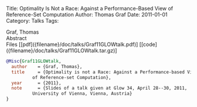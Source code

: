 Title: Optimality Is Not a Race: Against a Performance-Based View of Reference-Set Computation
Author: Thomas Graf
Date: 2011-01-01
Category: Talks
Tags: 

<div markdown class="authors">
Graf, Thomas
</div>

<div markdown class="abstract">
<span id="abstract-title">Abstract</span>

</div>

<div markdown class="files">
<span id="files-title">Files</span>
[[pdf]({filename}/doc/talks/Graf11GLOWtalk.pdf)]
[[code]({filename}/doc/talks/Graf11GLOWtalk.tar.gz)]
</div>

~~~bibtex
@Misc{Graf11GLOWtalk,
  author	= {Graf, Thomas},
  title		= {Optimality is not a Race: Against a Performance-based View
		  of Reference-set Computation},
  year		= {2011},
  note		= {Slides of a talk given at Glow 34, April 28--30, 2011,
		  University of Vienna, Vienna, Austria}
}
~~~

